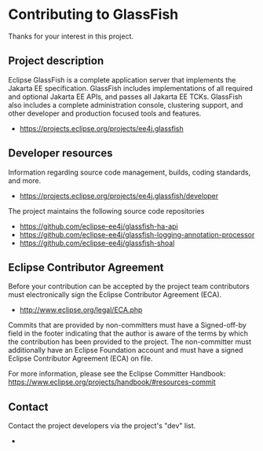 # Contributing to GlassFish

Thanks for your interest in this project.

## Project description

Eclipse GlassFish is a complete application server that implements the Jakarta
EE specification. GlassFish includes implementations of all required and
optional Jakarta EE APIs, and passes all Jakarta EE TCKs. GlassFish also
includes a complete administration console, clustering support, and other
developer and production focused tools and features.

* https://projects.eclipse.org/projects/ee4j.glassfish

## Developer resources

Information regarding source code management, builds, coding standards, and
more.

* https://projects.eclipse.org/projects/ee4j.glassfish/developer

The project maintains the following source code repositories

* https://github.com/eclipse-ee4j/glassfish-ha-api
* https://github.com/eclipse-ee4j/glassfish-logging-annotation-processor
* https://github.com/eclipse-ee4j/glassfish-shoal

## Eclipse Contributor Agreement

Before your contribution can be accepted by the project team contributors must
electronically sign the Eclipse Contributor Agreement (ECA).

* http://www.eclipse.org/legal/ECA.php

Commits that are provided by non-committers must have a Signed-off-by field in
the footer indicating that the author is aware of the terms by which the
contribution has been provided to the project. The non-committer must
additionally have an Eclipse Foundation account and must have a signed Eclipse
Contributor Agreement (ECA) on file.

For more information, please see the Eclipse Committer Handbook:
https://www.eclipse.org/projects/handbook/#resources-commit

## Contact

Contact the project developers via the project's "dev" list.

* 
